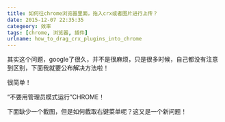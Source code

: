 ```yaml
---
title: 如何往chrome浏览器里面，拖入crx或者图片进行上传？
date: 2015-12-07 22:35:35
categeory: 效率
tags: [chrome, 浏览器, 插件]
urlname: how_to_drag_crx_plugins_into_chrome
---
```


其实这个问题，google了很久，并不是很麻烦，只是很多时候，自己都没有注意到区别，下面我就要公布解决方法啦！

很简单！

“不要用管理员模式运行”CHROME！

下面缺少一个截图，但是如何截取右键菜单呢？这又是一个新问题！